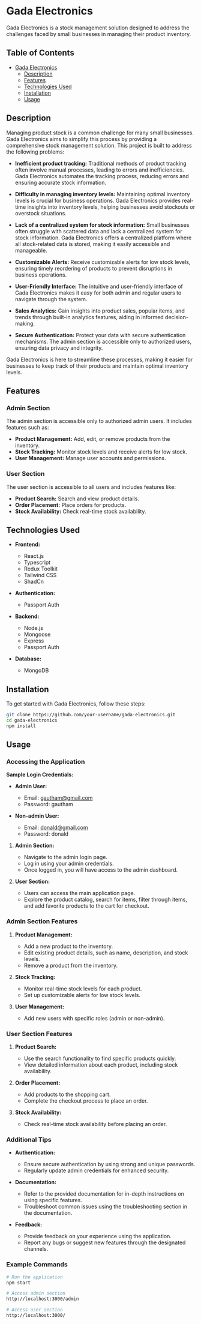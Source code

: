 # Gada Electronics

Gada Electronics is a stock management solution designed to address the challenges faced by small businesses in managing their product inventory.

## Table of Contents

- [Gada Electronics](#gada-electronics)
  - [Description](#description)
  - [Features](#features)
  - [Technologies Used](#technologies-used)
  - [Installation](#installation)
  - [Usage](#usage)

## Description

Managing product stock is a common challenge for many small businesses. Gada Electronics aims to simplify this process by providing a comprehensive stock management solution. This project is built to address the following problems:

- **Inefficient product tracking:** Traditional methods of product tracking often involve manual processes, leading to errors and inefficiencies. Gada Electronics automates the tracking process, reducing errors and ensuring accurate stock information.

- **Difficulty in managing inventory levels:** Maintaining optimal inventory levels is crucial for business operations. Gada Electronics provides real-time insights into inventory levels, helping businesses avoid stockouts or overstock situations.

- **Lack of a centralized system for stock information:** Small businesses often struggle with scattered data and lack a centralized system for stock information. Gada Electronics offers a centralized platform where all stock-related data is stored, making it easily accessible and manageable.

- **Customizable Alerts:** Receive customizable alerts for low stock levels, ensuring timely reordering of products to prevent disruptions in business operations.

- **User-Friendly Interface:** The intuitive and user-friendly interface of Gada Electronics makes it easy for both admin and regular users to navigate through the system.

- **Sales Analytics:** Gain insights into product sales, popular items, and trends through built-in analytics features, aiding in informed decision-making.

- **Secure Authentication:** Protect your data with secure authentication mechanisms. The admin section is accessible only to authorized users, ensuring data privacy and integrity.

Gada Electronics is here to streamline these processes, making it easier for businesses to keep track of their products and maintain optimal inventory levels.

## Features

### Admin Section

The admin section is accessible only to authorized admin users. It includes features such as:

- **Product Management:** Add, edit, or remove products from the inventory.
- **Stock Tracking:** Monitor stock levels and receive alerts for low stock.
- **User Management:** Manage user accounts and permissions.

### User Section

The user section is accessible to all users and includes features like:

- **Product Search:** Search and view product details.
- **Order Placement:** Place orders for products.
- **Stock Availability:** Check real-time stock availability.

## Technologies Used

- **Frontend:**

  - React.js
  - Typescript
  - Redux Toolkit
  - Tailwind CSS
  - ShadCn

- **Authentication:**

  - Passport Auth

- **Backend:**

  - Node.js
  - Mongoose
  - Express
  - Passport Auth

- **Database:**
  - MongoDB

## Installation

To get started with Gada Electronics, follow these steps:

```bash
git clone https://github.com/your-username/gada-electronics.git
cd gada-electronics
npm install
```

## Usage

### Accessing the Application

**Sample Login Credentials:**

- **Admin User:**

  - Email: gautham@gmail.com
  - Password: gautham

- **Non-admin User:**
  - Email: donald@gmail.com
  - Password: donald

1. **Admin Section:**

   - Navigate to the admin login page.
   - Log in using your admin credentials.
   - Once logged in, you will have access to the admin dashboard.

2. **User Section:**
   - Users can access the main application page.
   - Explore the product catalog, search for items, filter through items, and add favorite products to the cart for checkout.

### Admin Section Features

1. **Product Management:**

   - Add a new product to the inventory.
   - Edit existing product details, such as name, description, and stock levels.
   - Remove a product from the inventory.

2. **Stock Tracking:**

   - Monitor real-time stock levels for each product.
   - Set up customizable alerts for low stock levels.

3. **User Management:**
   - Add new users with specific roles (admin or non-admin).

### User Section Features

1. **Product Search:**

   - Use the search functionality to find specific products quickly.
   - View detailed information about each product, including stock availability.

2. **Order Placement:**

   - Add products to the shopping cart.
   - Complete the checkout process to place an order.

3. **Stock Availability:**
   - Check real-time stock availability before placing an order.

### Additional Tips

- **Authentication:**

  - Ensure secure authentication by using strong and unique passwords.
  - Regularly update admin credentials for enhanced security.

- **Documentation:**

  - Refer to the provided documentation for in-depth instructions on using specific features.
  - Troubleshoot common issues using the troubleshooting section in the documentation.

- **Feedback:**
  - Provide feedback on your experience using the application.
  - Report any bugs or suggest new features through the designated channels.

### Example Commands

```bash
# Run the application
npm start

# Access admin section
http://localhost:3000/admin

# Access user section
http://localhost:3000/
```
